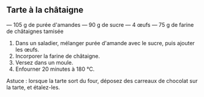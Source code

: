 ﻿## Tarte à la châtaigne

— 105 g de purée d'amandes
— 90 g de sucre
— 4 œufs 
— 75 g de farine de châtaignes tamisée

1. Dans un saladier, mélanger purée d'amande avec le sucre, puis ajouter les œufs.
2. Incorporer la farine de châtaigne.
3. Versez dans un moule.
4. Enfourner 20 minutes à 180 °C.

Astuce : lorsque la tarte sort du four, déposez des carreaux de chocolat sur la tarte, et étalez-les.